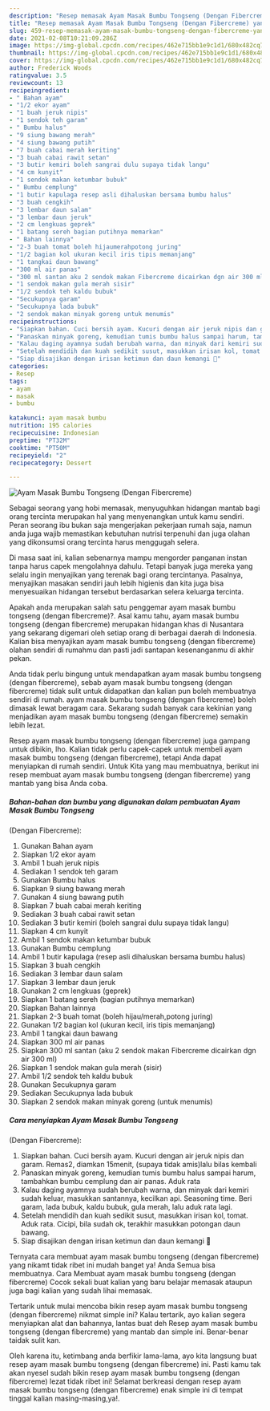 ```yaml
---
description: "Resep memasak Ayam Masak Bumbu Tongseng (Dengan Fibercreme) yang enak dan Mudah Dibuat"
title: "Resep memasak Ayam Masak Bumbu Tongseng (Dengan Fibercreme) yang enak dan Mudah Dibuat"
slug: 459-resep-memasak-ayam-masak-bumbu-tongseng-dengan-fibercreme-yang-enak-dan-mudah-dibuat
date: 2021-02-08T10:21:09.286Z
image: https://img-global.cpcdn.com/recipes/462e715bb1e9c1d1/680x482cq70/ayam-masak-bumbu-tongseng-dengan-fibercreme-foto-resep-utama.jpg
thumbnail: https://img-global.cpcdn.com/recipes/462e715bb1e9c1d1/680x482cq70/ayam-masak-bumbu-tongseng-dengan-fibercreme-foto-resep-utama.jpg
cover: https://img-global.cpcdn.com/recipes/462e715bb1e9c1d1/680x482cq70/ayam-masak-bumbu-tongseng-dengan-fibercreme-foto-resep-utama.jpg
author: Frederick Woods
ratingvalue: 3.5
reviewcount: 13
recipeingredient:
- " Bahan ayam"
- "1/2 ekor ayam"
- "1 buah jeruk nipis"
- "1 sendok teh garam"
- " Bumbu halus"
- "9 siung bawang merah"
- "4 siung bawang putih"
- "7 buah cabai merah keriting"
- "3 buah cabai rawit setan"
- "3 butir kemiri boleh sangrai dulu supaya tidak langu"
- "4 cm kunyit"
- "1 sendok makan ketumbar bubuk"
- " Bumbu cemplung"
- "1 butir kapulaga resep asli dihaluskan bersama bumbu halus"
- "3 buah cengkih"
- "3 lembar daun salam"
- "3 lembar daun jeruk"
- "2 cm lengkuas geprek"
- "1 batang sereh bagian putihnya memarkan"
- " Bahan lainnya"
- "2-3 buah tomat boleh hijaumerahpotong juring"
- "1/2 bagian kol ukuran kecil iris tipis memanjang"
- "1 tangkai daun bawang"
- "300 ml air panas"
- "300 ml santan aku 2 sendok makan Fibercreme dicairkan dgn air 300 ml"
- "1 sendok makan gula merah sisir"
- "1/2 sendok teh kaldu bubuk"
- "Secukupnya garam"
- "Secukupnya lada bubuk"
- "2 sendok makan minyak goreng untuk menumis"
recipeinstructions:
- "Siapkan bahan. Cuci bersih ayam. Kucuri dengan air jeruk nipis dan garam. Remas2, diamkan 15menit, (supaya tidak amis)lalu bilas kembali"
- "Panaskan minyak goreng, kemudian tumis bumbu halus sampai harum, tambahkan bumbu cemplung dan air panas. Aduk rata"
- "Kalau daging ayamnya sudah berubah warna, dan minyak dari kemiri sudah keluar, masukkan santannya, kecilkan api. Seasoning time. Beri garam, lada bubuk, kaldu bubuk, gula merah, lalu aduk rata lagi."
- "Setelah mendidih dan kuah sedikit susut, masukkan irisan kol, tomat. Aduk rata. Cicipi, bila sudah ok, terakhir masukkan potongan daun bawang."
- "Siap disajikan dengan irisan ketimun dan daun kemangi 🤤"
categories:
- Resep
tags:
- ayam
- masak
- bumbu

katakunci: ayam masak bumbu 
nutrition: 195 calories
recipecuisine: Indonesian
preptime: "PT32M"
cooktime: "PT50M"
recipeyield: "2"
recipecategory: Dessert

---
```



![Ayam Masak Bumbu Tongseng
(Dengan Fibercreme)](https://img-global.cpcdn.com/recipes/462e715bb1e9c1d1/680x482cq70/ayam-masak-bumbu-tongseng-dengan-fibercreme-foto-resep-utama.jpg)

Sebagai seorang yang hobi memasak, menyuguhkan hidangan mantab bagi orang tercinta merupakan hal yang menyenangkan untuk kamu sendiri. Peran seorang ibu bukan saja mengerjakan pekerjaan rumah saja, namun anda juga wajib memastikan kebutuhan nutrisi terpenuhi dan juga olahan yang dikonsumsi orang tercinta harus menggugah selera.

Di masa  saat ini, kalian sebenarnya mampu mengorder panganan instan tanpa harus capek mengolahnya dahulu. Tetapi banyak juga mereka yang selalu ingin menyajikan yang terenak bagi orang tercintanya. Pasalnya, menyajikan masakan sendiri jauh lebih higienis dan kita juga bisa menyesuaikan hidangan tersebut berdasarkan selera keluarga tercinta. 



Apakah anda merupakan salah satu penggemar ayam masak bumbu tongseng
(dengan fibercreme)?. Asal kamu tahu, ayam masak bumbu tongseng
(dengan fibercreme) merupakan hidangan khas di Nusantara yang sekarang digemari oleh setiap orang di berbagai daerah di Indonesia. Kalian bisa menyajikan ayam masak bumbu tongseng
(dengan fibercreme) olahan sendiri di rumahmu dan pasti jadi santapan kesenanganmu di akhir pekan.

Anda tidak perlu bingung untuk mendapatkan ayam masak bumbu tongseng
(dengan fibercreme), sebab ayam masak bumbu tongseng
(dengan fibercreme) tidak sulit untuk didapatkan dan kalian pun boleh membuatnya sendiri di rumah. ayam masak bumbu tongseng
(dengan fibercreme) boleh dimasak lewat beragam cara. Sekarang sudah banyak cara kekinian yang menjadikan ayam masak bumbu tongseng
(dengan fibercreme) semakin lebih lezat.

Resep ayam masak bumbu tongseng
(dengan fibercreme) juga gampang untuk dibikin, lho. Kalian tidak perlu capek-capek untuk membeli ayam masak bumbu tongseng
(dengan fibercreme), tetapi Anda dapat menyiapkan di rumah sendiri. Untuk Kita yang mau membuatnya, berikut ini resep membuat ayam masak bumbu tongseng
(dengan fibercreme) yang mantab yang bisa Anda coba.

<!--inarticleads1-->

##### Bahan-bahan dan bumbu yang digunakan dalam pembuatan Ayam Masak Bumbu Tongseng
(Dengan Fibercreme):

1. Gunakan  Bahan ayam
1. Siapkan 1/2 ekor ayam
1. Ambil 1 buah jeruk nipis
1. Sediakan 1 sendok teh garam
1. Gunakan  Bumbu halus
1. Siapkan 9 siung bawang merah
1. Gunakan 4 siung bawang putih
1. Siapkan 7 buah cabai merah keriting
1. Sediakan 3 buah cabai rawit setan
1. Sediakan 3 butir kemiri (boleh sangrai dulu supaya tidak langu)
1. Siapkan 4 cm kunyit
1. Ambil 1 sendok makan ketumbar bubuk
1. Gunakan  Bumbu cemplung
1. Ambil 1 butir kapulaga (resep asli dihaluskan bersama bumbu halus)
1. Siapkan 3 buah cengkih
1. Sediakan 3 lembar daun salam
1. Siapkan 3 lembar daun jeruk
1. Gunakan 2 cm lengkuas (geprek)
1. Siapkan 1 batang sereh (bagian putihnya memarkan)
1. Siapkan  Bahan lainnya
1. Siapkan 2-3 buah tomat (boleh hijau/merah,potong juring)
1. Gunakan 1/2 bagian kol (ukuran kecil, iris tipis memanjang)
1. Ambil 1 tangkai daun bawang
1. Siapkan 300 ml air panas
1. Siapkan 300 ml santan (aku 2 sendok makan Fibercreme dicairkan dgn air 300 ml)
1. Siapkan 1 sendok makan gula merah (sisir)
1. Ambil 1/2 sendok teh kaldu bubuk
1. Gunakan Secukupnya garam
1. Sediakan Secukupnya lada bubuk
1. Siapkan 2 sendok makan minyak goreng (untuk menumis)




<!--inarticleads2-->

##### Cara menyiapkan Ayam Masak Bumbu Tongseng
(Dengan Fibercreme):

1. Siapkan bahan. Cuci bersih ayam. Kucuri dengan air jeruk nipis dan garam. Remas2, diamkan 15menit, (supaya tidak amis)lalu bilas kembali
1. Panaskan minyak goreng, kemudian tumis bumbu halus sampai harum, tambahkan bumbu cemplung dan air panas. Aduk rata
1. Kalau daging ayamnya sudah berubah warna, dan minyak dari kemiri sudah keluar, masukkan santannya, kecilkan api. Seasoning time. Beri garam, lada bubuk, kaldu bubuk, gula merah, lalu aduk rata lagi.
1. Setelah mendidih dan kuah sedikit susut, masukkan irisan kol, tomat. Aduk rata. Cicipi, bila sudah ok, terakhir masukkan potongan daun bawang.
1. Siap disajikan dengan irisan ketimun dan daun kemangi 🤤




Ternyata cara membuat ayam masak bumbu tongseng
(dengan fibercreme) yang nikamt tidak ribet ini mudah banget ya! Anda Semua bisa membuatnya. Cara Membuat ayam masak bumbu tongseng
(dengan fibercreme) Cocok sekali buat kalian yang baru belajar memasak ataupun juga bagi kalian yang sudah lihai memasak.

Tertarik untuk mulai mencoba bikin resep ayam masak bumbu tongseng
(dengan fibercreme) nikmat simple ini? Kalau tertarik, ayo kalian segera menyiapkan alat dan bahannya, lantas buat deh Resep ayam masak bumbu tongseng
(dengan fibercreme) yang mantab dan simple ini. Benar-benar taidak sulit kan. 

Oleh karena itu, ketimbang anda berfikir lama-lama, ayo kita langsung buat resep ayam masak bumbu tongseng
(dengan fibercreme) ini. Pasti kamu tak akan nyesel sudah bikin resep ayam masak bumbu tongseng
(dengan fibercreme) lezat tidak ribet ini! Selamat berkreasi dengan resep ayam masak bumbu tongseng
(dengan fibercreme) enak simple ini di tempat tinggal kalian masing-masing,ya!.

